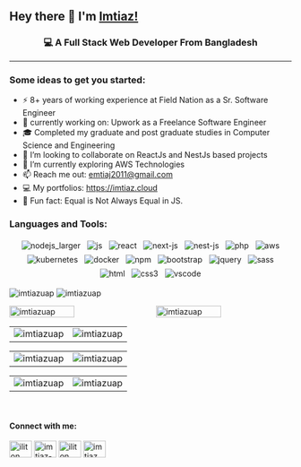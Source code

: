 ## Hey there 👋 I'm [Imtiaz!](https://imtiaz.cloud)

<div align="center">
<h3>💻 A Full Stack Web Developer From Bangladesh</h3>
</div>

---

###  Some ideas to get you started:

- ⚡ 8+ years of working experience at Field Nation as a Sr. Software Engineer
- 🔭 currently working on: Upwork as a Freelance Software Engineer
- 🎓 Completed my graduate and post graduate studies in Computer Science and Engineering
- 👯 I’m looking to collaborate on ReactJs and NestJs based projects
- 🌱 I’m currently exploring AWS Technologies
- 📫 Reach me out: emtiaj2011@gmail.com
- 💻 My portfolios: https://imtiaz.cloud
- 👾 Fun fact: Equal is Not Always Equal in JS.

### Languages and Tools:

<p align="center">
  <!-- For more icons please follow  https://github.com/MikeCodesDotNET/ColoredBadges -->
    <img src="https://raw.githubusercontent.com/imtiazUAP/imtiazUAP/main/svg/frameworks/nodejs_larger.svg" alt="nodejs_larger" style="vertical-align:top; margin:4px">
    <img src="https://raw.githubusercontent.com/imtiazUAP/imtiazUAP/main/svg/languages/js.svg" alt="js" style="vertical-align:top; margin:4px">
    <img src="https://raw.githubusercontent.com/imtiazUAP/imtiazUAP/main/svg/frameworks/react.svg" alt="react" style="vertical-align:top; margin:4px">
    <img src="https://raw.githubusercontent.com/imtiazUAP/imtiazUAP/main/svg/languages/next-js.svg" alt="next-js" style="vertical-align:top; margin:4px">
    <img src="https://raw.githubusercontent.com/imtiazUAP/imtiazUAP/main/svg/languages/nest-js.svg" alt="nest-js" style="vertical-align:top; margin:4px">
    <img src="https://raw.githubusercontent.com/imtiazUAP/imtiazUAP/main/svg/languages/php.svg" alt="php" style="vertical-align:top; margin:4px">
    <img src="https://raw.githubusercontent.com/imtiazUAP/imtiazUAP/main/svg/services/aws.svg" alt="aws" style="vertical-align:top; margin:4px">
    <img src="https://raw.githubusercontent.com/imtiazUAP/imtiazUAP/main/svg/services/kubernetes.svg" alt="kubernetes" style="vertical-align:top; margin:4px">
    <img src="https://raw.githubusercontent.com/imtiazUAP/imtiazUAP/main/svg/tools/docker.svg" alt="docker" style="vertical-align:top; margin:4px">
    <img src="https://raw.githubusercontent.com/imtiazUAP/imtiazUAP/main/svg/services/npm.svg" alt="npm" style="vertical-align:top; margin:4px">
    <img src="https://raw.githubusercontent.com/imtiazUAP/imtiazUAP/main/svg/frameworks/bootstrap.svg" alt="bootstrap" style="vertical-align:top; margin:4px">
    <img src="https://raw.githubusercontent.com/imtiazUAP/imtiazUAP/main/svg/frameworks/jquery.svg" alt="jquery" style="vertical-align:top; margin:4px">
    <img src="https://raw.githubusercontent.com/imtiazUAP/imtiazUAP/main/svg/languages/sass.svg" alt="sass" style="vertical-align:top; margin:4px">
    <img src="https://raw.githubusercontent.com/imtiazUAP/imtiazUAP/main/svg/languages/html.svg" alt="html" style="vertical-align:top; margin:4px">
    <img src="https://raw.githubusercontent.com/imtiazUAP/imtiazUAP/main/svg/languages/css3.svg" alt="css3" style="vertical-align:top; margin:4px">
    <img src="https://raw.githubusercontent.com/imtiazUAP/imtiazUAP/main/svg/tools/visualstudio_code.svg" alt="vscode" style="vertical-align:top; margin:4px">
</p>

<p align="left">
    <img src="https://github-readme-stats.vercel.app/api/top-langs?username=imtiazuap&show_icons=true&theme=dark&layout=donut" alt="imtiazuap" />
    <img src="https://github-readme-stats.vercel.app/api?username=imtiazuap&show_icons=true&theme=dark" alt="imtiazuap" />
</p>

<div style="display: flex; justify-content: space-between;">
    <img src="https://github-readme-stats.vercel.app/api/top-langs?username=imtiazuap&show_icons=true&theme=dark&layout=donut" alt="imtiazuap" style="width: 48%;">
    <img src="https://github-readme-stats.vercel.app/api?username=imtiazuap&show_icons=true&theme=dark" alt="imtiazuap" style="width: 48%;">
</div>

<table border="0">
  <tr>
    <td align="left" width="50%">
      <img src="https://github-readme-stats.vercel.app/api/top-langs?username=imtiazuap&show_icons=true&theme=dark&layout=donut" alt="imtiazuap" />
    </td>
    <td align="right" width="50%">
      <img src="https://github-readme-stats.vercel.app/api?username=imtiazuap&show_icons=true&theme=dark" alt="imtiazuap" />
    </td>
  </tr>
</table>

<table style="border: none; width: 100%;">
  <tr>
    <td style="border: none; width: 50%; text-align: left;">
      <img src="https://github-readme-stats.vercel.app/api/top-langs?username=imtiazuap&show_icons=true&theme=dark&layout=donut" alt="imtiazuap" />
    </td>
    <td style="border: none; width: 50%; text-align: right;">
      <img src="https://github-readme-stats.vercel.app/api?username=imtiazuap&show_icons=true&theme=dark" alt="imtiazuap" />
    </td>
  </tr>
</table>


<table style="border-collapse: collapse; width: 100%; border: none;">
  <tr style="border: none;">
    <td style="border: none; width: 50%; text-align: left;">
      <img src="https://github-readme-stats.vercel.app/api/top-langs?username=imtiazuap&show_icons=true&theme=dark&layout=compact" alt="imtiazuap" />
    </td>
    <td style="border: none; width: 50%; text-align: right;">
      <img src="https://github-readme-stats.vercel.app/api?username=imtiazuap&show_icons=true&theme=dark" alt="imtiazuap" />
    </td>
  </tr>
</table>

<br />

 <p align="center">
  <h4>Connect with me:</h4>
</p>
<p align="left">
<a href="https://twitter.com/iliton" target="_blank"><img align="center" src="https://raw.githubusercontent.com/rahuldkjain/github-profile-readme-generator/master/src/images/icons/Social/twitter.svg" alt="iliton" height="30" width="40" /></a>
<a href="https://linkedin.com/in/imtiaz-bd" target="_blank"><img align="center" src="https://raw.githubusercontent.com/rahuldkjain/github-profile-readme-generator/master/src/images/icons/Social/linked-in-alt.svg" alt="imtiaz-bd" height="30" width="40" /></a>
<a href="https://fb.com/iliton" target="_blank"><img align="center" src="https://raw.githubusercontent.com/rahuldkjain/github-profile-readme-generator/master/src/images/icons/Social/facebook.svg" alt="iliton" height="30" width="40" /></a>
<a href="https://instagram.com/imtiaz_ahmad" target="_blank"><img align="center" src="https://raw.githubusercontent.com/rahuldkjain/github-profile-readme-generator/master/src/images/icons/Social/instagram.svg" alt="imtiaz_ahmad" height="30" width="40" /></a>
</p>




